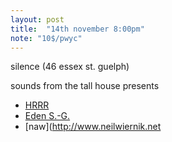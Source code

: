 ```yaml
---
layout: post
title:  "14th november 8:00pm"
note: "10$/pwyc"
---
```

silence (46 essex st. guelph)

sounds from the tall house presents

- [HRRR](http://hrrr.bandcamp.com)
- [Eden S.-G.](http://edensg.me)
- [naw](http://www.neilwiernik.net